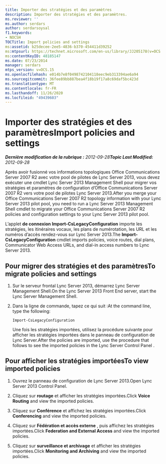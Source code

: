 ```yaml
---
title: Importer des stratégies et des paramètres
description: Importer des stratégies et des paramètres.
ms.reviewer: ''
ms.author: serdars
author: serdarsoysal
f1.keywords:
- NOCSH
TOCTitle: Import policies and settings
ms:assetid: b25decee-2ee5-4836-b370-454411d39252
ms:mtpsurl: https://technet.microsoft.com/en-us/library/JJ205178(v=OCS.15)
ms:contentKeyID: 48185147
ms.date: 07/23/2014
manager: serdars
mtps_version: v=OCS.15
ms.openlocfilehash: e014b7e8f0498742104118eec9eb313394ae6a94
ms.sourcegitcommit: 36fee89bb887bea4f18b19f17a8c69daf5bc423d
ms.translationtype: MT
ms.contentlocale: fr-FR
ms.lasthandoff: 11/26/2020
ms.locfileid: "49439603"
---
```

# <a name="import-policies-and-settings"></a><span data-ttu-id="e14a6-103">Importer des stratégies et des paramètres</span><span class="sxs-lookup"><span data-stu-id="e14a6-103">Import policies and settings</span></span>

<div data-xmlns="http://www.w3.org/1999/xhtml">

<div class="topic" data-xmlns="http://www.w3.org/1999/xhtml" data-msxsl="urn:schemas-microsoft-com:xslt" data-cs="https://msdn.microsoft.com/">

<div data-asp="https://msdn2.microsoft.com/asp">



</div>

<div id="mainSection">

<div id="mainBody"><span data-ttu-id="e14a6-104">

<span> </span></span><span class="sxs-lookup"><span data-stu-id="e14a6-104">

<span> </span></span></span>

<span data-ttu-id="e14a6-105">_**Dernière modification de la rubrique :** 2012-09-28_</span><span class="sxs-lookup"><span data-stu-id="e14a6-105">_**Topic Last Modified:** 2012-09-28_</span></span>

<span data-ttu-id="e14a6-106">Après avoir fusionné vos informations topologiques Office Communications Server 2007 R2 avec votre pool de pilotes de Lync Server 2013, vous devez exécuter une cmdlet Lync Server 2013 Management Shell pour migrer vos stratégies et paramètres de configuration d’Office Communications Server 2007 R2 vers votre pool de pilotes Lync Server 2013.</span><span class="sxs-lookup"><span data-stu-id="e14a6-106">After you merge your Office Communications Server 2007 R2 topology information with your Lync Server 2013 pilot pool, you need to run a Lync Server 2013 Management Shell cmdlet to migrate your Office Communications Server 2007 R2 policies and configuration settings to your Lync Server 2013 pilot pool.</span></span>

<span data-ttu-id="e14a6-107">L’applet **de connexion Import-CsLegacyConfiguration** importe les stratégies, les itinéraires vocaux, les plans de numérotation, les URL et les numéros d’accès rendez-vous sur Lync Server 2013.</span><span class="sxs-lookup"><span data-stu-id="e14a6-107">The **Import-CsLegacyConfiguration** cmdlet imports policies, voice routes, dial plans, Communicator Web Access URLs, and dial-in access numbers to Lync Server 2013.</span></span>

<div>

## <a name="to-migrate-policies-and-settings"></a><span data-ttu-id="e14a6-108">Pour migrer des stratégies et des paramètres</span><span class="sxs-lookup"><span data-stu-id="e14a6-108">To migrate policies and settings</span></span>

1.  <span data-ttu-id="e14a6-109">Sur le serveur frontal Lync Server 2013, démarrez Lync Server Management Shell.</span><span class="sxs-lookup"><span data-stu-id="e14a6-109">On the Lync Server 2013 Front End server, start the Lync Server Management Shell.</span></span>

2.  <span data-ttu-id="e14a6-110">Dans la ligne de commande, tapez ce qui suit :</span><span class="sxs-lookup"><span data-stu-id="e14a6-110">At the command line, type the following:</span></span>
    
        Import-CsLegacyConfiguration
    
    <span data-ttu-id="e14a6-111">Une fois les stratégies importées, utilisez la procédure suivante pour afficher les stratégies importées dans le panneau de configuration de Lync Server.</span><span class="sxs-lookup"><span data-stu-id="e14a6-111">After the policies are imported, use the procedure that follows to see the imported policies in the Lync Server Control Panel .</span></span>

</div>

<div>

## <a name="to-view-imported-policies"></a><span data-ttu-id="e14a6-112">Pour afficher les stratégies importées</span><span class="sxs-lookup"><span data-stu-id="e14a6-112">To view imported policies</span></span>

1.  <span data-ttu-id="e14a6-113">Ouvrez le panneau de configuration de Lync Server 2013.</span><span class="sxs-lookup"><span data-stu-id="e14a6-113">Open Lync Server 2013 Control Panel.</span></span>

2.  <span data-ttu-id="e14a6-114">Cliquez sur **routage** et afficher les stratégies importées.</span><span class="sxs-lookup"><span data-stu-id="e14a6-114">Click **Voice Routing** and view the imported policies.</span></span>

3.  <span data-ttu-id="e14a6-115">Cliquez sur **Conférence** et affichez les stratégies importées.</span><span class="sxs-lookup"><span data-stu-id="e14a6-115">Click **Conferencing** and view the imported policies.</span></span>

4.  <span data-ttu-id="e14a6-116">Cliquez sur **Fédération et accès externe** , puis affichez les stratégies importées.</span><span class="sxs-lookup"><span data-stu-id="e14a6-116">Click **Federation and External Access** and view the imported policies.</span></span>

5.  <span data-ttu-id="e14a6-117">Cliquez sur **surveillance et archivage** et afficher les stratégies importées.</span><span class="sxs-lookup"><span data-stu-id="e14a6-117">Click **Monitoring and Archiving** and view the imported policies.</span></span>

<span data-ttu-id="e14a6-118"></div>

</div>

<span> </span>

</div>

</div>

</span><span class="sxs-lookup"><span data-stu-id="e14a6-118"></div>

</div>

<span> </span>

</div>

</div>

</span></span></div>

